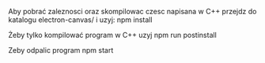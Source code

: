 
Aby pobrać zaleznosci oraz skompilowac czesc napisana w C++ przejdz do katalogu electron-canvas/ i uzyj:
	npm install 

Żeby tylko kompilować program w C++ uzyj
	npm run postinstall

Zeby odpalic program
	npm start